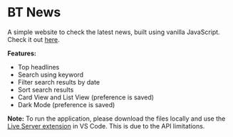 # BT News

A simple website to check the latest news, built using vanilla JavaScript. Check it out [here](https://patel-priyank.github.io/BT-News/).

**Features:**

- Top headlines
- Search using keyword
- Filter search results by date
- Sort search results
- Card View and List View (preference is saved)
- Dark Mode (preference is saved)

**Note:** To run the application, please download the files locally and use the [Live Server extension](https://marketplace.visualstudio.com/items?itemName=ritwickdey.LiveServer) in VS Code. This is due to the API limitations.
